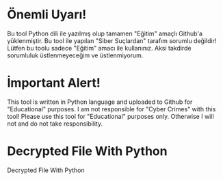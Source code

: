 # Önemli Uyarı!
Bu tool Python dili ile yazılmış olup tamamen "Eğitim" amaçlı Github'a yüklenmiştir. Bu tool ile yapılan "Siber Suçlardan" tarafım sorumlu değildir! Lütfen bu toolu sadece "Eğitim" amacı ile kullanınız. Aksi takdirde sorumluluk üstlenmeyeceğim ve üstlenmiyorum.

# İmportant Alert!
This tool is written in Python language and uploaded to Github for "Educational" purposes. I am not responsible for "Cyber Crimes" with this tool! Please use this tool for "Educational" purposes only. Otherwise I will not and do not take responsibility.

# Decrypted File With Python
 Decrypted File With Python
